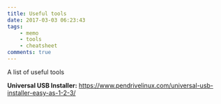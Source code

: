 ```yaml
---
title: Useful tools
date: 2017-03-03 06:23:43
tags:
    - memo
    - tools
    - cheatsheet
comments: true
---
```

A list of useful tools
<!-- more -->
**Universal USB Installer:**
https://www.pendrivelinux.com/universal-usb-installer-easy-as-1-2-3/